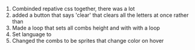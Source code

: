 1. Combinded repative css together, there was a lot
2. added a button that says 'clear' that clears all the letters at once rather than 
3. Made a loop that sets all combs height and with with a loop
4. Set language to 
5. Changed the combs to be sprites that change color on hover